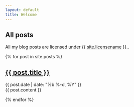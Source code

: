 ```yaml
---
layout: default
title: Welcome
---
```





## All posts

All my blog posts are licensed under <a href="{{ site.other.licenselink }}">{{ site.licensename }}</a>..



{% for post in site.posts %}

<article class='post'>
  <h1 class='post-title'>
    <a href="{{ site.path }}{{ post.url }}">
      {{ post.title }}
    </a>
  </h1>
  <div class="post-date">{{ post.date | date: "%b %-d, %Y" }}</div>
  {{ post.content }}
</article>

{% endfor %}